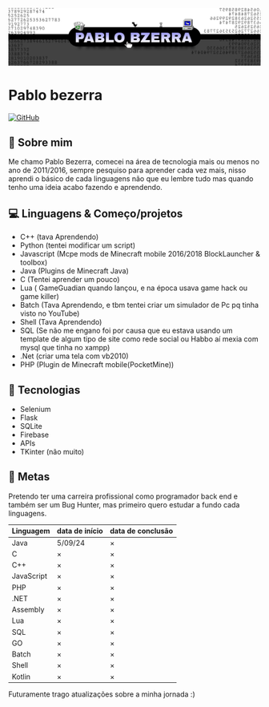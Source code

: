 ![banner](https://raw.githubusercontent.com/pablobzerra/pablobzerra/main/banner.jpg)

# Pablo bezerra
[![GitHub](https://img.shields.io/badge/GitHub-100000?style=for-the-badge&logo=github&logoColor=white)](https://github.com/pablobzerra)
## 🚀 Sobre mim
Me chamo Pablo Bezerra, comecei na área de tecnologia mais ou menos no ano de 2011/2016, sempre pesquiso para aprender cada vez mais, nisso aprendi o básico de cada linguagens  não que eu lembre tudo mas quando tenho uma ideia acabo fazendo e aprendendo.

## 💻 Linguagens & Começo/projetos
- C++ (tava Aprendendo)
- Python (tentei modificar um script)
- Javascript (Mcpe mods de Minecraft mobile 2016/2018 BlockLauncher & toolbox)
- Java (Plugins de Minecraft Java)
- C (Tentei aprender um pouco)
- Lua ( GameGuadian quando lançou, e na época usava game hack ou game killer)
- Batch (Tava Aprendendo, e tbm tentei criar um simulador de Pc pq tinha visto no YouTube)
- Shell (Tava Aprendendo)
- SQL (Se não me engano foi por causa que eu estava usando um template de algum tipo de site como rede social ou Habbo aí mexia com mysql que tinha no xampp)
- .Net (criar uma tela com vb2010) 
- PHP (Plugin de Minecraft mobile(PocketMine))

## 💽 Tecnologias
- Selenium
- Flask
- SQLite
- Firebase
- APIs
- TKinter (não muito)


##  🌟 Metas
Pretendo ter uma carreira profissional como programador back end e também ser um Bug Hunter, mas primeiro quero estudar a fundo cada linguagens.

| Linguagem | data de início | data de  conclusão |
| - | - | - |
| Java | 5/09/24 | × |
| C | × | × |
| C++ | × | × |
| JavaScript | ×  | × |
| PHP | × | × |
| .NET | × | × |
| Assembly | × | × |
| Lua | × | × |
| SQL | × | × |
| GO | × | × |
| Batch | × | × |
| Shell | × | × |
| Kotlin| × | × |

Futuramente trago atualizações 
sobre a minha jornada :)
###
